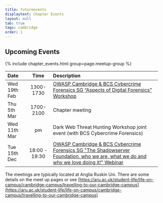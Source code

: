 ```yaml
---
title: futureevents
displaytext: Chapter Events
layout: null
tab: true
tags: cambridge
order: 1
---
```


## Upcoming Events

{% include chapter_events.html group=page.meetup-group %}

| Date | Time | Description |
| :------ | :----------: | :------------- |
| Wed 19th Feb | 1300- 1730 | [OWASP Cambridge & BCS Cybercrime Forensics SG “Aspects of Digital Forensics” Workshop](https://www.meetup.com/OWASP-Cambridge-Meetup/events/268594250/) |
| Thu 5th Mar | 1700- 2100 | Chapter meeting |
| Wed 11th Mar | pm | Dark Web Threat Hunting Workshop joint event (with BCS Cybercrime Forensics) |
| Tue 15th Dec | 18:00 - 19:30 |[OWASP Cambridge & BCS Cybercrime Forensics SG "The Shadowserver Foundation, who we are, what we do and why we love doing it!" Webinar](https://www.meetup.com/OWASP-Cambridge-Meetup/events/274821801/) |


The meetings are typically located at Anglia Ruskin Uni. There are some details on the meet up pages or see
[https://aru.ac.uk/student-life/life-on-campus/cambridge-campus/travelling-to-our-cambridge-campus](https://aru.ac.uk/student-life/life-on-campus/cambridge-campus/travelling-to-our-cambridge-campus)

